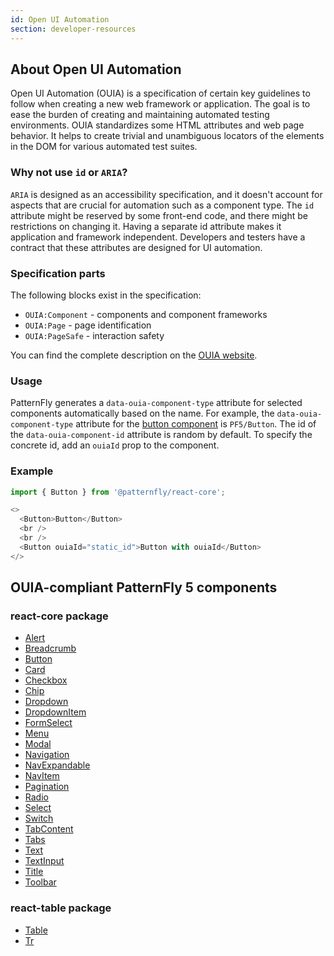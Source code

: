 ```yaml
---
id: Open UI Automation
section: developer-resources
---
```


## About Open UI Automation

Open UI Automation (OUIA) is a specification of certain key guidelines to follow when creating a new
web framework or application. The goal is to ease the burden of creating and maintaining automated
testing environments. OUIA standardizes some HTML attributes and web page
behavior. It helps to create trivial and unambiguous locators of the elements in the DOM for
various automated test suites.

### Why not use `id` or `ARIA`?

`ARIA` is designed as an accessibility specification, and it doesn't account for aspects that are crucial
for automation such as a component type. The `id` attribute might be reserved by some front-end code, and
there might be restrictions on changing it. Having a separate id attribute makes it application and
framework independent. Developers and testers have a contract that these attributes are designed for
UI automation.

### Specification parts

The following blocks exist in the specification:

* `OUIA:Component` - components and component frameworks
* `OUIA:Page` - page identification
* `OUIA:PageSafe` - interaction safety

You can find the complete description on the [OUIA website](https://ouia.readthedocs.io).

### Usage

PatternFly generates a `data-ouia-component-type` attribute for selected components automatically
based on the name. For example, the `data-ouia-component-type` attribute for the
[button component](/components/button) is `PF5/Button`. The id of the `data-ouia-component-id`
attribute is random by default. To specify the concrete id, add an `ouiaId` prop to the
component.

### Example

```js
import { Button } from '@patternfly/react-core';

<>
  <Button>Button</Button>
  <br />
  <br />
  <Button ouiaId="static_id">Button with ouiaId</Button>
</>
```

## OUIA-compliant PatternFly 5 components

### react-core package

* [Alert](/components/alert)
* [Breadcrumb](/components/breadcrumb)
* [Button](/components/button)
* [Card](/components/card)
* [Checkbox](/components/forms/checkbox)
* [Chip](/components/chip)
* [Dropdown](/components/menus/dropdown)
* [DropdownItem](/components/menus/dropdown)
* [FormSelect](/components/forms/form-select)
* [Menu](/components/menus/menu)
* [Modal](/components/modal)
* [Navigation](/components/navigation)
* [NavExpandable](/components/navigation)
* [NavItem](/components/navigation)
* [Pagination](/components/pagination)
* [Radio](/components/forms/radio)
* [Select](/components/menus/select)
* [Switch](/components/switch)
* [TabContent](/components/tabs)
* [Tabs](/components/tabs)
* [Text](/components/text)
* [TextInput](/components/forms/text-input)
* [Title](/components/title)
* [Toolbar](/components/toolbar)

### react-table package

* [Table](/components/table)
* [Tr](/components/table)
